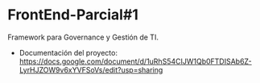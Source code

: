 # FrontEnd-Parcial#1
Framework para Governance y Gestión de TI.
* Documentación del proyecto: https://docs.google.com/document/d/1uRhS54CIJW1Qb0FTDISAb6Z-LyrHJZOW9v6xYVFSoVs/edit?usp=sharing 

